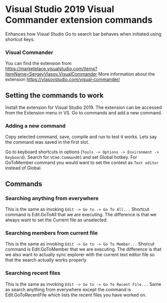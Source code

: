 # Visual Studio 2019 Visual Commander extension commands
Enhances how Visual Studio Go to search bar behaves when initiated using shortcut keys.

### Visual Commander
You can find the extension from https://marketplace.visualstudio.com/items?itemName=SergeyVlasov.VisualCommander
More information about the extension https://vlasovstudio.com/visual-commander/

## Setting the commands to work
Install the extension for Visual Studio 2019. The extension can be accessed from the Extension menu in VS. Go to commands and add a new command.

### Adding a new command
Copy selected command, save, compile and run to test it works. Lets say the command was saved in the first slot.

Go to keyboard shortcuts in options (`Tools -> Options -> Environment -> Keyboard`). Search for `VCmd.Command01` and set Global hotkey.
For GoToMember command you would want to set the context as `Text editor` instead of Global.

## Commands
### Searching anything from everywhere

This is the same as invoking `Edit -> Go to -> Go To All...`
Shortcut command is Edit.GoToAll that we are executing. The difference is that we always want to set the Current file as unselected.

### Searching members from current file

This is the same as invoking `Edit -> Go to -> Go To Member...`
Shorcut command is Edit.GoToMember that we are executing. The difference is that we also want to actually sync explorer with the current text editor file so that the search actually works properly.

### Searching recent files

This is the same as invoking `Edit -> Go to -> Go To Recent File...`
Same as search anything from everywhere except the command is Edit.GoToRecentFile which lists the recent files you have worked on.
